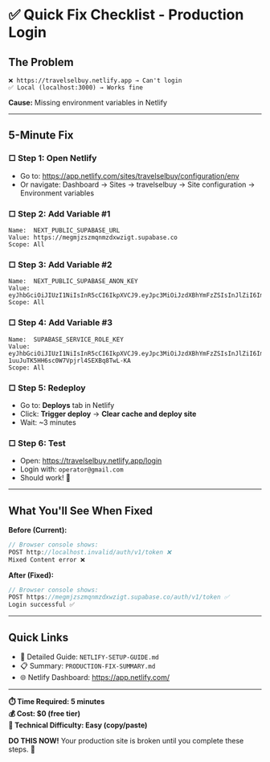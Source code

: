 # ✅ Quick Fix Checklist - Production Login

## The Problem
```
❌ https://travelselbuy.netlify.app → Can't login
✅ Local (localhost:3000) → Works fine
```

**Cause:** Missing environment variables in Netlify

---

## 5-Minute Fix

### □ Step 1: Open Netlify
- Go to: https://app.netlify.com/sites/travelselbuy/configuration/env
- Or navigate: Dashboard → Sites → travelselbuy → Site configuration → Environment variables

### □ Step 2: Add Variable #1
```
Name:  NEXT_PUBLIC_SUPABASE_URL
Value: https://megmjzszmqnmzdxwzigt.supabase.co
Scope: All
```

### □ Step 3: Add Variable #2
```
Name:  NEXT_PUBLIC_SUPABASE_ANON_KEY
Value: eyJhbGciOiJIUzI1NiIsInR5cCI6IkpXVCJ9.eyJpc3MiOiJzdXBhYmFzZSIsInJlZiI6Im1lZ21qenN6bXFubXpkeHd6aWd0Iiwicm9sZSI6ImFub24iLCJpYXQiOjE3NTk1NTE3ODYsImV4cCI6MjA3NTEyNzc4Nn0.BN_tgy60e4UeRyeohwGe48P8QY9KNgFu8dw__AMxRGE
Scope: All
```

### □ Step 4: Add Variable #3
```
Name:  SUPABASE_SERVICE_ROLE_KEY
Value: eyJhbGciOiJIUzI1NiIsInR5cCI6IkpXVCJ9.eyJpc3MiOiJzdXBhYmFzZSIsInJlZiI6Im1lZ21qenN6bXFubXpkeHd6aWd0Iiwicm9sZSI6InNlcnZpY2Vfcm9sZSIsImlhdCI6MTc1OTU1MTc4NiwiZXhwIjoyMDc1MTI3Nzg2fQ.i2kYiW0n-1uuJuTK5HH6sc0W7Vpjrl4SEXBq8TwL-KA
Scope: All
```

### □ Step 5: Redeploy
- Go to: **Deploys** tab in Netlify
- Click: **Trigger deploy** → **Clear cache and deploy site**
- Wait: ~3 minutes

### □ Step 6: Test
- Open: https://travelselbuy.netlify.app/login
- Login with: `operator@gmail.com`
- Should work! 🎉

---

## What You'll See When Fixed

**Before (Current):**
```javascript
// Browser console shows:
POST http://localhost.invalid/auth/v1/token ❌
Mixed Content error ❌
```

**After (Fixed):**
```javascript
// Browser console shows:
POST https://megmjzszmqnmzdxwzigt.supabase.co/auth/v1/token ✅
Login successful ✅
```

---

## Quick Links

- 📖 Detailed Guide: `NETLIFY-SETUP-GUIDE.md`
- 📋 Summary: `PRODUCTION-FIX-SUMMARY.md`
- 🌐 Netlify Dashboard: https://app.netlify.com/

---

**⏱️ Time Required: 5 minutes**  
**💰 Cost: $0 (free tier)**  
**🔧 Technical Difficulty: Easy (copy/paste)**

**DO THIS NOW!** Your production site is broken until you complete these steps. 🚨

